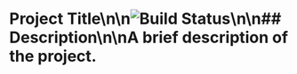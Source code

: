 # Project Title\n\n![Build Status](https://github.com/Movchanets/github_actions/actions/workflows/workflow.yaml/badge.svg)\n\n## Description\n\nA brief description of the project.
